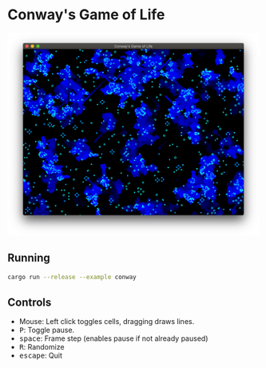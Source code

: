 # Conway's Game of Life

![Conway's Game of Life](../../img/conway.png)

## Running

```bash
cargo run --release --example conway
```

## Controls

- Mouse: Left click toggles cells, dragging draws lines.
- <kbd>P</kbd>: Toggle pause.
- <kbd>space</kbd>: Frame step (enables pause if not already paused)
- <kbd>R</kbd>: Randomize
- <kbd>escape</kbd>: Quit
